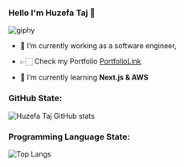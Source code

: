 ### Hello I'm Huzefa Taj 👋

![giphy](https://media.giphy.com/media/ko7twHhomhk8E/giphy.gif)


- 🔭 I’m currently working as a software engineer,


- 👉🏻 Check my Portfolio [PortfolioLink](https://huzefaportfolio.pythonanywhere.com/)


- 🌱 I’m currently learning **Next.js & AWS**

### GitHub State:

![Huzefa Taj GitHub stats](https://github-readme-stats.vercel.app/api?username=huzefaTaj&show_icons=true)



<!--
**huzefaTaj/huzefaTaj** is a ✨ _special_ ✨ repository because its `README.md` (this file) appears on your GitHub profile.

Here are some ideas to get you started:
- 👯 I’m looking to collaborate on ...
- 🤔 I’m looking for help with ...
- 💬 Ask me about ...
- 📫 How to reach me: ...
- 😄 Pronouns: ...
- ⚡ Fun fact: ...
-->
### Programming Language State:

![Top Langs](https://github-readme-stats.vercel.app/api/top-langs/?username=huzefaTaj&hide_progress=true)
